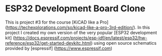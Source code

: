 # ESP32 Development Board Clone

This is project #3 for the course [KiCAD like a Pro] (https://techexplorations.com/so/kicad-like-a-pro-3rd-edition/). In this project I created my own version of the very popular [ESP32 development kit] (https://docs.espressif.com/projects/esp-idf/en/latest/esp32/hw-reference/esp32/get-started-devkitc.html) using open source schematics provided by [espressif] (https://www.espressif.com)
<br><br>
